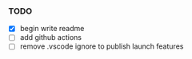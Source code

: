 ### TODO

- [x] begin write readme
- [ ] add github actions
- [ ] remove .vscode ignore to publish launch features

